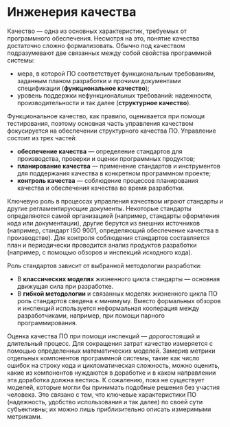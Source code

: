 # Инженерия качества

Качество — одна из основных характеристик, требуемых от программного обеспечения. 
Несмотря на это, понятие качества достаточно сложно формализовать. Обычно под качеством подразумевают 
две связанных между собой свойства программной системы:

  * мера, в которой ПО соответствует функциональным требованиям, заданным планом разработки 
    и прочими документами спецификации (**функциональное качество**);
  * уровень поддержки нефункциональных требований: надежности, производительности и так далее 
    (**структурное качество**).

<!--more-->

Функциональное качество, как правило, оценивается при помощи тестирования, поэтому основная часть управления 
качеством фокусируется на обеспечении структурного качества ПО. Управление состоит из трех частей:

  * **обеспечение качества** — определение стандартов для производства, проверки и оценки программных продуктов;
  * **планирование качества** — применение стандартов и инструментов для поддержания качества в конкретном программном проекте;
  * **контроль качества** — соблюдение процессов планирования качества и обеспечения качества во время разработки.

Ключевую роль в процессах управления качеством играют стандарты и другие регламентирующие документы. 
Некоторые стандарты определяются самой организацией (например, стандарты оформления кода или документации), 
другие берутся из внешних источников (например, стандарт ISO 9001, определяющий обеспечение качества в производстве). 
Для контроля соблюдения стандартов составляется план и периодически проводится анализ продуктов разработки 
(например, с помощью обзоров и инспекций исходного кода).

Роль стандартов зависит от выбранной методологии разработки:

  * В **классических моделях** жизненного цикла стандарты — основная движущая сила при разработке.
  * В **гибкой методологии** и связанных моделях жизненного цикла ПО роль стандартов сведена к минимуму. 
    Вместо формальных обзоров и инспекций используется неформальная кооперация между разработчиками, 
    например, при помощи парного программирования.

Оценка качества ПО при помощи инспекций — дорогостоящий и длительный процесс. Для сокращения затрат 
качество измеряется с помощью определенных математических моделей. Замерив метрики отдельных компонентов программной системы, 
такие как число ошибок на строку кода и цикломатическая сложность, можно оценить, какие из компонентов нуждаются в доработке 
и в каком направлении эта доработка должна вестись. К сожалению, пока не существует моделей, которые могли бы принимать 
подобные решения без участия человека. Это связано с тем, что ключевые характеристики ПО (надежность, удобство использования 
и так далее) по своей сути субъективны; их можно лишь приблизительно описать измеримыми метриками.

